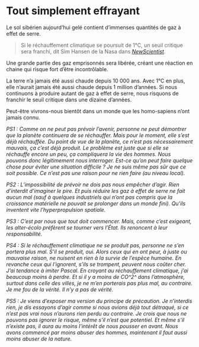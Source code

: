 # Tout simplement effrayant

Le sol sibérien aujourd’hui gelé contient d’immenses quantités de gaz à effet de serre.

> Si le réchauffement climatique se poursuit de 1°C, un seuil critique sera franchi, dit Sim Hansen de la Nasa dans [*NewScientist*](http://www.newscientist.com/channel/earth/mg19125713.300-climate-change-one-degree-and-were-done-for.html).

Une grande partie des gaz emprisonnés sera libérée, créant une réaction en chaine qui risque fort d’être incontrôlable.

La terre n’a jamais été aussi chaude depuis 10 000 ans. Avec 1°C en plus, elle n’aurait jamais été aussi chaude depuis 1 million d’années. Si nous continuons à produire autant de gaz à effet de serre, nous risquons de franchir le seuil critique dans une dizaine d’années.

Peut-être vivrons-nous bientôt dans un monde que les homo-sapiens n’ont jamais connu.

*PS1 : Comme on ne peut pas prévoir l’avenir, personne ne peut démontrer que la planète continuera de se réchauffer. Mais pour le moment, elle s’est déjà réchauffée. Du point de vue de la planète, ce n’est pas nécessairement mauvais, ça c’est déjà produit. Le problème est juste que si elle se réchauffe encore un peu, ça compliquera la vie des hommes. Nous pouvons donc légitimement nous interroger. Est-ce qu’on peut faire quelque chose pour éviter une situation difficile ? Je ne suis même pas sûr que ce soit possible. Ce n’est pas une raison pour ne rien faire (au niveau local).*

*PS2 : L’impossibilité de prévoir ne dois pas nous empêcher d’agir. Rien d’interdit d’imaginer le pire. Et puis réduire les gaz à effet de serre ne fait aucun mal (sauf à quelques industriels qui n’ont pas compris que la croissance matérielle ne pouvait se prolonger dans un monde fini). Qu’ils inventent vite l’hyperpropulsion spatiale.*

*PS3 : C’est par nous que tout doit commencer. Mais, comme c’est exigeant, les alter-écolo préfèrent se tourner vers l’État. Ils renoncent à leur responsabilité.*

*PS4 : Si le réchauffement climatique ne se produit pas, personne ne s’en portera plus mal. S’il se produit, oui. Alors ceux qui en ont peur, à juste ou mauvaise raison, ne nuisent en rien à la survie de l’espèce humaine. En revanche ceux qui l’ignorent, s’ils se trompent, peuvent nous coûter cher. J’ai tendance à imiter Pascal. En croyant au réchauffement climatique, j’ai beaucoup moins à perdre. Et si il y a moins de CO^2^ dans l’atmosphère, surtout dans celle des villes, je ne m’en porterais pas plus mal, au contraire. Je me fou de la vérité. Il n’y a pas de vérité.*

*PS5 : Je viens d’exposer ma version du principe de précaution. Je n’interdis rien, je dis essayons d’agir comme si nous avions déjà tout détraqué, si ce n’est pas vrai nous n’aurons rien perdu au contraire. Je crois que nous ne pouvons pas ignorer le risque, même s’il n’est que potentiel. Et même s’il n’existe pas, il aura au moins l’intérêt de nous pousser en avant. Nous avons commencé par moins abuser des hommes, maintenant il faut aussi moins abuser de la nature.*